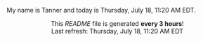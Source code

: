 My name is Tanner and today is Thursday, July 18, 11:20 AM EDT.

<p align="center">This <i>README</i> file is generated <b>every 3 hours</b>!</br>Last refresh: Thursday, July 18, 11:20 AM EDT<br /></p>
